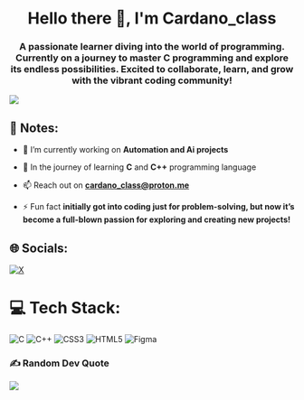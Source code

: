 <h1 align="center">Hello there 👋, I'm Cardano_class</h1>
<h3 align="center">A passionate learner diving into the world of programming. Currently on a journey to master C programming and explore its endless possibilities. Excited to collaborate, learn, and grow with the vibrant coding community!</h3>

![](https://komarev.com/ghpvc/?username=Amine04Amir)

## 📍 Notes:

- 🔭 I’m currently working on **Automation and Ai projects**

- 🌱 In the journey of learning **C** and **C++** programming language

- 📫 Reach out on **cardano_class@proton.me**

- ⚡ Fun fact **initially got into coding just for problem-solving, but now it’s become a full-blown passion for exploring and creating new projects!**

## 🌐 Socials:
[![X](https://img.shields.io/badge/X-black.svg?logo=X&logoColor=white)](https://x.com/cardano_class) 

# 💻 Tech Stack:
![C](https://img.shields.io/badge/c-%2300599C.svg?style=for-the-badge&logo=c&logoColor=white) ![C++]([https://img.shields.io/badge/c-%2300599C.svg?style=for-the-badge&logo=c&logoColor=white](https://img.shields.io/badge/c++-%2300599C.svg?style=for-the-badge&logo=&logoColor=white)) ![CSS3](https://img.shields.io/badge/css3-%231572B6.svg?style=for-the-badge&logo=css3&logoColor=white) ![HTML5](https://img.shields.io/badge/html5-%23E34F26.svg?style=for-the-badge&logo=html5&logoColor=white) ![Figma](https://img.shields.io/badge/figma-%23F24E1E.svg?style=for-the-badge&logo=figma&logoColor=white)


### ✍️ Random Dev Quote
![](https://quotes-github-readme.vercel.app/api?type=horizontal&theme=tokyonight)

